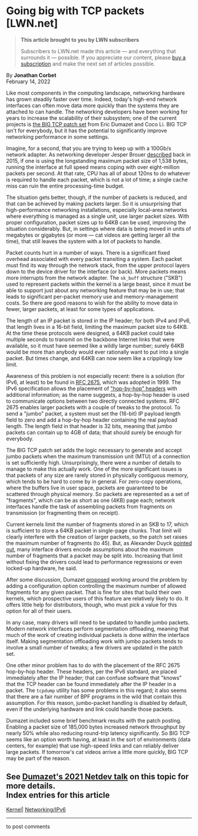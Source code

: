 # Going big with TCP packets [LWN.net]

> **This article brought to you by LWN subscribers**
> 
> Subscribers to LWN.net made this article — and everything that surrounds it — possible. If you appreciate our content, please [buy a subscription](/Promo/nst-nag3/subscribe) and make the next set of articles possible. 

By **Jonathan Corbet**  
February 14, 2022 

Like most components in the computing landscape, networking hardware has grown steadily faster over time. Indeed, today's high-end network interfaces can often move data more quickly than the systems they are attached to can handle. The networking developers have been working for years to increase the scalability of their subsystem; one of the current projects is [the BIG TCP patch set](/ml/netdev/20220203015140.3022854-1-eric.dumazet@gmail.com/) from Eric Dumazet and Coco Li. BIG TCP isn't for everybody, but it has the potential to significantly improve networking performance in some settings. 

Imagine, for a second, that you are trying to keep up with a 100Gb/s network adapter. As networking developer Jesper Brouer [described](/Articles/629155/) back in 2015, if one is using the longstanding maximum packet size of 1,538 bytes, running the interface at full speed means coping with over eight-million packets per second. At that rate, CPU has all of about 120ns to do whatever is required to handle each packet, which is not a lot of time; a single cache miss can ruin the entire processing-time budget. 

The situation gets better, though, if the number of packets is reduced, and that can be achieved by making packets larger. So it is unsurprising that high-performance networking installations, especially local-area networks where everything is managed as a single unit, use larger packet sizes. With proper configuration, packet sizes up to 64KB can be used, improving the situation considerably. But, in settings where data is being moved in units of megabytes or gigabytes (or more — cat videos are getting larger all the time), that still leaves the system with a lot of packets to handle. 

Packet counts hurt in a number of ways. There is a significant fixed overhead associated with every packet transiting a system. Each packet must find its way through the network stack, from the upper protocol layers down to the device driver for the interface (or back). More packets means more interrupts from the network adapter. The `sk_buff` structure ("SKB") used to represent packets within the kernel is a large beast, since it must be able to support just about any networking feature that may be in use; that leads to significant per-packet memory use and memory-management costs. So there are good reasons to wish for the ability to move data in fewer, larger packets, at least for some types of applications. 

The length of an IP packet is stored in the IP header; for both IPv4 and IPv6, that length lives in a 16-bit field, limiting the maximum packet size to 64KB. At the time these protocols were designed, a 64KB packet could take multiple seconds to transmit on the backbone Internet links that were available, so it must have seemed like a wildly large number; surely 64KB would be more than anybody would ever rationally want to put into a single packet. But times change, and 64KB can now seem like a cripplingly low limit. 

Awareness of this problem is not especially recent: there is a solution (for IPv6, at least) to be found in [RFC 2675](https://datatracker.ietf.org/doc/html/rfc2675), which was adopted in 1999. The IPv6 specification allows the placement of ["hop-by-hop" headers](https://en.wikipedia.org/wiki/IPv6_packet#Hop-by-hop_options_and_destination_options) with additional information; as the name suggests, a hop-by-hop header is used to communicate options between two directly connected systems. RFC 2675 enables larger packets with a couple of tweaks to the protocol. To send a "jumbo" packet, a system must set the (16-bit) IP payload length field to zero and add a hop-by-hop header containing the real payload length. The length field in that header is 32 bits, meaning that jumbo packets can contain up to 4GB of data; that should surely be enough for everybody. 

The BIG TCP patch set adds the logic necessary to generate and accept jumbo packets when the maximum transmission unit (MTU) of a connection is set sufficiently high. Unsurprisingly, there were a number of details to manage to make this actually work. One of the more significant issues is that packets of any size are rarely stored in physically contiguous memory, which tends to be hard to come by in general. For zero-copy operations, where the buffers live in user space, packets are guaranteed to be scattered through physical memory. So packets are represented as a set of "fragments", which can be as short as one (4KB) page each; network interfaces handle the task of assembling packets from fragments on transmission (or fragmenting them on receipt). 

Current kernels limit the number of fragments stored in an SKB to 17, which is sufficient to store a 64KB packet in single-page chunks. That limit will clearly interfere with the creation of larger packets, so the patch set raises the maximum number of fragments (to 45). But, as Alexander Duyck [pointed out](/ml/netdev/ee1fedeb33cd989379b72faac0fd6a366966f032.camel@gmail.com/), many interface drivers encode assumptions about the maximum number of fragments that a packet may be split into. Increasing that limit without fixing the drivers could lead to performance regressions or even locked-up hardware, he said. 

After some discussion, Dumazet [proposed](/ml/netdev/CANn89iKMa5fT3HhKdO2K=WFxwBsRBr_HN=sxPDqX-MJvWyoz5Q@mail.gmail.com/) working around the problem by adding a configuration option controlling the maximum number of allowed fragments for any given packet. That is fine for sites that build their own kernels, which prospective users of this feature are relatively likely to do. It offers little help for distributors, though, who must pick a value for this option for all of their users. 

In any case, many drivers will need to be updated to handle jumbo packets. Modern network interfaces perform segmentation offloading, meaning that much of the work of creating individual packets is done within the interface itself. Making segmentation offloading work with jumbo packets tends to involve a small number of tweaks; a few drivers are updated in the patch set. 

One other minor problem has to do with the placement of the RFC 2675 hop-by-hop header. These headers, per the IPv6 standard, are placed immediately after the IP header; that can confuse software that "knows" that the TCP header can be found immediately after the IP header in a packet. The `tcpdump` utility has some problems in this regard; it also seems that there are a fair number of BPF programs in the wild that contain this assumption. For this reason, jumbo-packet handling is disabled by default, even if the underlying hardware and link could handle those packets. 

Dumazet included some brief benchmark results with the patch posting. Enabling a packet size of 185,000 bytes increased network throughput by nearly 50% while also reducing round-trip latency significantly. So BIG TCP seems like an option worth having, at least in the sort of environments (data centers, for example) that use high-speed links and can reliably deliver large packets. If tomorrow's cat videos arrive a little more quickly, BIG TCP may be part of the reason. 

See [Dumazet's 2021 Netdev talk](https://netdevconf.info/0x15/session.html?BIG-TCP) on this topic for more details.  
Index entries for this article  
---  
[Kernel](/Kernel/Index)| [Networking/IPv6](/Kernel/Index#Networking-IPv6)  
  


* * *

to post comments 
